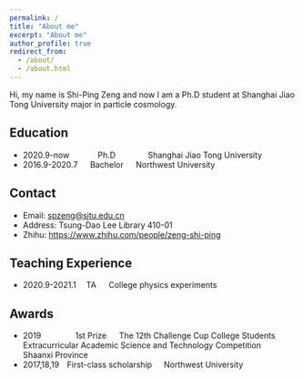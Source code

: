 ```yaml
---
permalink: /
title: "About me"
excerpt: "About me"
author_profile: true
redirect_from: 
  - /about/
  - /about.html
---
```


Hi, my name is Shi-Ping Zeng and now I am a Ph.D student at Shanghai Jiao Tong University major in particle cosmology.

## Education
- 2020.9-now &ensp;&ensp;&ensp;&ensp;&ensp;&ensp; Ph.D &ensp;&ensp;&ensp;&ensp;&ensp;&ensp;&ensp; Shanghai Jiao Tong University
- 2016.9-2020.7 &ensp;&ensp; Bachelor &ensp;&ensp; Northwest University

## Contact
- Email: spzeng@sjtu.edu.cn
- Address: Tsung-Dao Lee Library 410-01
- Zhihu: https://www.zhihu.com/people/zeng-shi-ping

## Teaching Experience
- 2020.9-2021.1&ensp;&ensp; TA &ensp;&ensp; College physics experiments

## Awards
- 2019&ensp;&ensp;&ensp;&ensp;&ensp;&ensp;&ensp;&ensp; 1st Prize &ensp;&ensp; The 12th Challenge Cup College Students Extracurricular Academic Science and Technology Competition&ensp;&ensp;&ensp;Shaanxi Province
- 2017,18,19&ensp;&ensp;First-class scholarship&ensp;&ensp;&ensp;Northwest University

